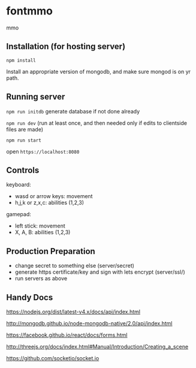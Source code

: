 # fontmmo

mmo

## Installation (for hosting server)
`npm install`

Install an appropriate version of mongodb, and make sure mongod is on yr path.

## Running server
`npm run initdb` generate database if not done already

`npm run dev` (run at least once, and then needed only if edits to clientside files are made)

`npm run start`

open `https://localhost:8080`

## Controls

keyboard:

* wasd or arrow keys: movement
* h,j,k or z,x,c: abilities (1,2,3)

gamepad:

* left stick: movement
* X, A, B: abilities (1,2,3)

## Production Preparation

* change secret to something else  (server/secret)
* generate https certificate/key and sign with lets encrypt (server/ssl/)
* run servers as above

## Handy Docs

https://nodejs.org/dist/latest-v4.x/docs/api/index.html

http://mongodb.github.io/node-mongodb-native/2.0/api/index.html

https://facebook.github.io/react/docs/forms.html

http://threejs.org/docs/index.html#Manual/Introduction/Creating_a_scene

https://github.com/socketio/socket.io
